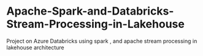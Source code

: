 # Apache-Spark-and-Databricks-Stream-Processing-in-Lakehouse
Project on Azure Databricks using spark , and apache stream processing in lakehouse architecture

